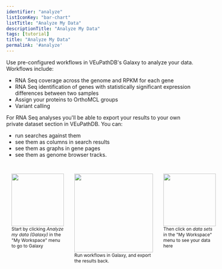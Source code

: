 ```yaml
---
identifier: "analyze"
listIconKey: "bar-chart"
listTitle: "Analyze My Data"
descriptionTitle: "Analyze My Data"
tags: [tutorial]
title: "Analyze My Data"
permalink: '#analyze'
---
```

<div style="margin: auto; max-width: 51em;">
  <p>Use pre-configured workflows in VEuPathDB's Galaxy to analyze your data.  Workflows include:</p>
  <ul>
    <li>RNA Seq coverage across the genome and RPKM for each gene</li>
    <li>RNA Seq identification of genes with statistically significant expression differences between two samples</li>
    <li>Assign your proteins to OrthoMCL groups</li>
    <li>Variant calling</li>
  </ul>

  <p>For RNA Seq analyses you'll be able to export your results to your own private dataset section in VEuPathDB.  You can:</p>
  <ul>
    <li>run searches against them</li>
    <li>see them as columns in search results</li>
    <li>see them as graphs in gene pages</li>
    <li>see them as  genome browser tracks.</li> 
  </ul>

  <div style="display: flex; justify-content: space-between; margin-top: 3em;">
    <div style="width: 10em; margin: 0 1em;">
      <img style="width: 10em" src="{{ "/assets/images/resources_tools/analyze1.png" | absolute_url }}"/>
      <div style="font-size: .85em">Start by clicking <em>Analyze my data (Galaxy)</em> in the "My Workspace" menu to go to Galaxy</div>
    </div>
    <div style="width: 15em; margin: 0 1em;">
      <img style="width: 15em" src="{{ "/assets/images/resources_tools/analyze2.png" | absolute_url }}"/>
      <div style="font-size: .85em">Run workflows in Galaxy, and export the results back.</div>
    </div>
    <div style="width: 10em; margin: 0 1em;">
      <img style="width: 10em" src="{{ "/assets/images/resources_tools/analyze1.png" | absolute_url }}"/>
      <div style="font-size: .85em">Then click on <em>data sets</em> in the "My Workspace" menu to see your data here</div>
    </div>
  </div>

</div>



